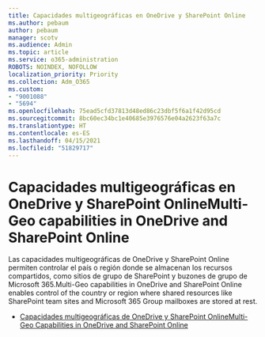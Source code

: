 ```yaml
---
title: Capacidades multigeográficas en OneDrive y SharePoint Online
ms.author: pebaum
author: pebaum
manager: scotv
ms.audience: Admin
ms.topic: article
ms.service: o365-administration
ROBOTS: NOINDEX, NOFOLLOW
localization_priority: Priority
ms.collection: Adm_O365
ms.custom:
- "9001088"
- "5694"
ms.openlocfilehash: 75ead5cfd37813d48ed86c23dbf5f6a1f42d95cd
ms.sourcegitcommit: 8bc60ec34bc1e40685e3976576e04a2623f63a7c
ms.translationtype: HT
ms.contentlocale: es-ES
ms.lasthandoff: 04/15/2021
ms.locfileid: "51829717"
---
```

# <a name="multi-geo-capabilities-in-onedrive-and-sharepoint-online"></a><span data-ttu-id="2d3c6-102">Capacidades multigeográficas en OneDrive y SharePoint Online</span><span class="sxs-lookup"><span data-stu-id="2d3c6-102">Multi-Geo capabilities in OneDrive and SharePoint Online</span></span>

<span data-ttu-id="2d3c6-103">Las capacidades multigeográficas de OneDrive y SharePoint Online permiten controlar el país o región donde se almacenan los recursos compartidos, como sitios de grupo de SharePoint y buzones de grupo de Microsoft 365.</span><span class="sxs-lookup"><span data-stu-id="2d3c6-103">Multi-Geo capabilities in OneDrive and SharePoint Online enables control of the country or region where shared resources like SharePoint team sites and Microsoft 365 Group mailboxes are stored at rest.</span></span>
- [<span data-ttu-id="2d3c6-104">Capacidades multigeográficas de OneDrive y SharePoint Online</span><span class="sxs-lookup"><span data-stu-id="2d3c6-104">Multi-Geo Capabilities in OneDrive and SharePoint Online</span></span>](https://docs.microsoft.com/office365/enterprise/multi-geo-capabilities-in-onedrive-and-sharepoint-online-in-office-365)
